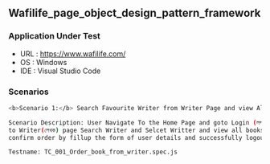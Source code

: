 ## Wafilife_page_object_design_pattern_framework

### Application Under Test

- URL : https://www.wafilife.com/
- OS : Windows
- IDE : Visual Studio Code


### Scenarios
```bash
<b>Scenario 1:</b> Search Favourite Writer from Writer Page and view All books and selected One of Your Favourite Book and Confirm order.

Scenario Description: User Navigate To the Home Page and goto Login (লগইন / রেজিস্টার) page and Login with valid username/email and password.Navigate
to Writer(লেখক) page Search Writer and Selcet Writter and view all books of the selected writer, select a book from all books and view book details,
confirm order by fillup the form of user details and successfully logout.

Testname: TC_001_Order_book_from_writer.spec.js
```

